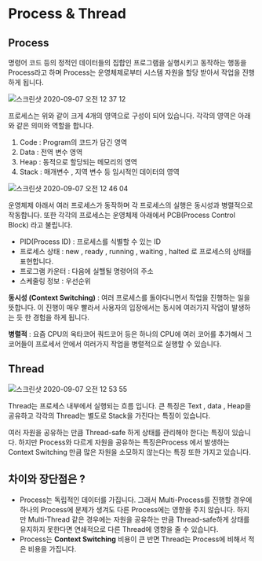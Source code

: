 # Process & Thread

## Process

명령어 코드 등의 정적인 데이터들의 집합인 프로그램을 실행시키고 동작하는 행동을 Process라고 하며 Process는 운영체제로부터 시스템 자원을 할당 받아서 작업을 진행하게 됩니다.

![스크린샷 2020-09-07 오전 12 37 12](https://user-images.githubusercontent.com/49897409/92330092-3fdeeb80-f0a7-11ea-9ae1-c94a11e8b3fb.png)

프로세스는 위와 같이 크게 4개의 영역으로 구성이 되어 있습니다. 각각의 영역은 아래와 같은 의미와 역할을 합니다.

1. Code : Program의 코드가 담긴 영역
2. Data : 전역 변수 영역
3. Heap : 동적으로 할당되는 메모리의 영역
4. Stack : 매개변수 , 지역 변수 등 임시적인 데이터의 영역

![스크린샷 2020-09-07 오전 12 46 04](https://user-images.githubusercontent.com/49897409/92330098-49685380-f0a7-11ea-96c7-4b531c1cbf2d.png)

운영체제 아래서 여러 프로세스가 동작하며 각 프로세스의 실행은 동시성과 병렬적으로 작동합니다.
또한 각각의 프로세스는 운영체제 아래에서 PCB(Process Control Block) 라고 불립니다.

- PID(Process ID) : 프로세스를 식별할 수 있는 ID
- 프로세스 상태 : new , ready , running , waiting , halted 로 프로세스의 상태를 표현합니다.
- 프로그램 카운터 : 다음에 실핼될 명령어의 주소
- 스케줄링 정보 : 우선순위

**동시성 (Context Switching)** : 여러 프로세스를 돌아다니면서 작업을 진행하는 일을 뜻합니다. 이 진행이 매우 빨라서 사용자의 입장에서는 동시에 여러가지 작업이 발생하는 듯 한 경험을 하게 됩니다.

**병렬적** : 요즘 CPU의 옥타코어 쿼드코어 등은 하나의 CPU에 여러 코어를 추가해서 그 코어들이 프로세서 안에서 여러가지 작업을 병렬적으로 실행할 수 있습니다.

## Thread

![스크린샷 2020-09-07 오전 12 53 55](https://user-images.githubusercontent.com/49897409/92330107-5422e880-f0a7-11ea-90ff-861e8a8620dc.png)

Thread는 프로세스 내부에서 실행되는 흐름 입니다.
큰 특징은 Text , data , Heap을 공유하고 각각의 Thread는 별도로 Stack을 가진다는 특징이 있습니다.

여러 자원을 공유하는 만큼 Thread-safe 하게 상태를 관리해야 한다는 특징이 있습니다. 하지만 Process와 다르게 자원을 공유하는 특징은Process 에서 발생하는 Context Switching 만큼 많은 자원을 소모하지 않는다는 특징 또한 가지고 있습니다.

## 차이와 장단점은 ?

- Process는 독립적인 데이터를 가집니다. 그래서 Multi-Process를 진행할 경우에 하나의 Process에 문제가 생겨도 다른 Process에는 영향을 주지 않습니다. 하지만 Multi-Thread 같은 경우에는 자원을 공유하는 만큼 Thread-safe하게 상태를 유지하지 못한다면 연쇄적으로 다른 Thread에 영향을 줄 수 있습니다.
- Process는 **Context Switching** 비용이 큰 반면 Thread는 Process에 비해서 적은 비용을 가집니다.
